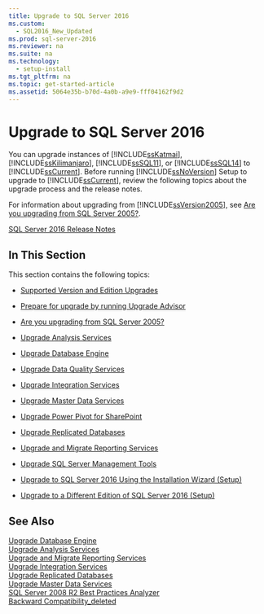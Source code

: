 ```yaml
---
title: Upgrade to SQL Server 2016
ms.custom: 
  - SQL2016_New_Updated
ms.prod: sql-server-2016
ms.reviewer: na
ms.suite: na
ms.technology: 
  - setup-install
ms.tgt_pltfrm: na
ms.topic: get-started-article
ms.assetid: 5064e35b-b70d-4a0b-a9e9-fff04162f9d2
---
```

# Upgrade to SQL Server 2016
  You can upgrade instances of [!INCLUDE[ssKatmai](../../Topics/TopicNameContainA/includes/ssKatmai_md.md)], [!INCLUDE[ssKilimanjaro](../../Topics/TopicNameContainA/includes/ssKilimanjaro_md.md)], [!INCLUDE[ssSQL11](../../Topics/TopicNameContainA/includes/ssSQL11_md.md)], or [!INCLUDE[ssSQL14](../../Topics/TopicNameContainA/includes/ssSQL14_md.md)] to [!INCLUDE[ssCurrent](../../Topics/TopicNameContainA/includes/ssCurrent_md.md)]. Before running [!INCLUDE[ssNoVersion](../../Topics/TopicNameContainA/includes/ssNoVersion_md.md)] Setup to upgrade to [!INCLUDE[ssCurrent](../../Topics/TopicNameContainA/includes/ssCurrent_md.md)], review the following topics about the upgrade process and the release notes.  
  
 For information about upgrading from [!INCLUDE[ssVersion2005](../../Topics/TopicNameContainA/includes/ssVersion2005_md.md)], see [Are you upgrading from SQL Server 2005?](../../Topics/TopicNameNotContainA/Are-you-upgrading-from-SQL-Server-2005-.md).  
  
 [SQL Server 2016 Release Notes](../../Topics/TopicNameNotContainA/SQL-Server-2016-Release-Notes.md)  
  
## In This Section  
 This section contains the following topics:  
  
-   [Supported Version and Edition Upgrades](../../Topics/TopicNameNotContainA/Supported-Version-and-Edition-Upgrades.md)  
  
-   [Prepare for upgrade by running Upgrade Advisor](../../Topics/TopicNameNotContainA/Prepare-for-upgrade-by-running-Upgrade-Advisor.md)  
  
-   [Are you upgrading from SQL Server 2005?](../../Topics/TopicNameNotContainA/Are-you-upgrading-from-SQL-Server-2005-.md)  
  
-   [Upgrade Analysis Services](../../Topics/TopicNameNotContainA/Upgrade-Analysis-Services.md)  
  
-   [Upgrade Database Engine](../../Topics/TopicNameNotContainA/Upgrade-Database-Engine.md)  
  
-   [Upgrade Data Quality Services](../../Topics/TopicNameNotContainA/Upgrade-Data-Quality-Services.md)  
  
-   [Upgrade Integration Services](../../Topics/TopicNameNotContainA/Upgrade-Integration-Services.md)  
  
-   [Upgrade Master Data Services](../../Topics/TopicNameNotContainA/Upgrade-Master-Data-Services.md)  
  
-   [Upgrade Power Pivot for SharePoint](../../Topics/TopicNameNotContainA/Upgrade-Power-Pivot-for-SharePoint.md)  
  
-   [Upgrade Replicated Databases](../../Topics/TopicNameNotContainA/Upgrade-Replicated-Databases.md)  
  
-   [Upgrade and Migrate Reporting Services](../../Topics/TopicNameNotContainA/Upgrade-and-Migrate-Reporting-Services.md)  
  
-   [Upgrade SQL Server Management Tools](../../Topics/TopicNameNotContainA/Upgrade-SQL-Server-Management-Tools.md)  
  
-   [Upgrade to SQL Server 2016 Using the Installation Wizard &#40;Setup&#41;](../../Topics/TopicNameNotContainA/Upgrade-to-SQL-Server-2016-Using-the-Installation-Wizard--Setup-.md)  
  
-   [Upgrade to a Different Edition of SQL Server 2016 &#40;Setup&#41;](../../Topics/TopicNameContainA/Upgrade-to-a-Different-Edition-of-SQL-Server-2016--Setup-.md)  
  
## See Also  
 [Upgrade Database Engine](../../Topics/TopicNameNotContainA/Upgrade-Database-Engine.md)   
 [Upgrade Analysis Services](../../Topics/TopicNameNotContainA/Upgrade-Analysis-Services.md)   
 [Upgrade and Migrate Reporting Services](../../Topics/TopicNameNotContainA/Upgrade-and-Migrate-Reporting-Services.md)   
 [Upgrade Integration Services](../../Topics/TopicNameNotContainA/Upgrade-Integration-Services.md)   
 [Upgrade Replicated Databases](../../Topics/TopicNameNotContainA/Upgrade-Replicated-Databases.md)   
 [Upgrade Master Data Services](../../Topics/TopicNameNotContainA/Upgrade-Master-Data-Services.md)   
 [SQL Server 2008 R2 Best Practices Analyzer](http://go.microsoft.com/fwlink/?LinkId=197135)   
 [Backward Compatibility_deleted](../Topic/Backward%20Compatibility_deleted.md)  
  
  